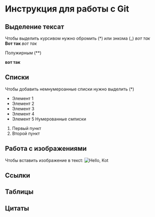 # Инструкция для работы с Git

## Выделение тексат

Чтобы выделить курсивом нужно обромить (*) или знкома (_) *вот так*  __Вот так__ _вот так_

Полужирным (**)

**вот так**
## Списки

Чтобы добавить немнумероанные списки нужно выделить (*)
* Элемент 1
* Элемент 2
* Элемент 3
* Элемент 4
* Элемент 5
 Нумерованные смписки
 1. Первый пункт
 2. Второй пункт
## Работа с изображениями

Чтобы вставить изображение в тексt:
![Hello, Kot](Kot.jpg)

## Ссылки


## Таблицы

## Цитаты

